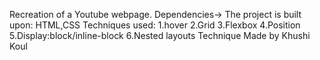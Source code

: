 Recreation of a Youtube webpage.
Dependencies->
The project is built upon:
HTML,CSS
Techniques used:
1.hover
2.Grid
3.Flexbox
4.Position
5.Display:block/inline-block
6.Nested layouts Technique
Made by Khushi Koul

